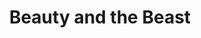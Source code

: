 ---
layout: question
year: 1991
title: Beauty and the Beast
question: What is the Beast’s princely name in <em>Beauty and the Beast</em>?
answer1: Prince Adam
answer2: Prince Harry
answer3: Prince Phillip
answer4: Prince Florian
---